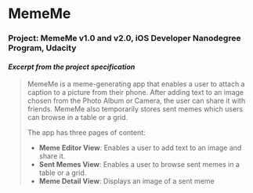 # MemeMe

### Project: MemeMe v1.0 and v2.0, iOS Developer Nanodegree Program, Udacity

#### _Excerpt from the project specification_

> MemeMe is a meme-generating app that enables a user to attach a caption to a picture from their phone. After adding text to an image chosen from the Photo Album or Camera, the user can share it with friends. MemeMe also temporarily stores sent memes which users can browse in a table or a grid.
>
> The app has three pages of content:
>
>    - **Meme Editor View**: Enables a user to add text to an image and share it. 
>    - **Sent Memes View**: Enables a user to browse sent memes in a table or a grid.
>    - **Meme Detail View**: Displays an image of a sent meme